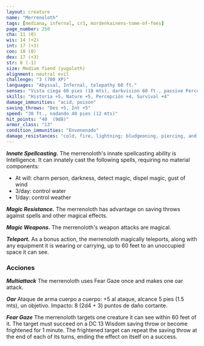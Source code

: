 ```yaml
---
layout: creature
name: "Merrenoloth"
tags: [mediana, infernal, cr3, mordenkainens-tome-of-foes]
page_number: 250
cha: 11 (0)
wis: 14 (+2)
int: 17 (+3)
con: 10 (0)
dex: 17 (+3)
str: 8 (-1)
size: Medium fiend (yugoloth)
alignment: neutral evil
challenge: "3 (700 XP)"
languages: "Abyssal, Infernal, telepathy 60 ft."
senses: "Vista ciega 60 pies (18 mts), darkvision 60 ft., passive Perception 14"
skills: "Historia +5, Nature +5, Percepción +4, Survival +4"
damage_immunities: "acid, poison"
saving_throws: "Des +5, Int +5"
speed: "30 ft., nadando 40 pies (12 mts)"
hit_points: "40  (9d8)"
armor_class: "13"
condition_immunities: "Envenenado"
damage_resistances: "cold, fire, lightning; bludgeoning, piercing, and slashing from nonmagical attacks"
---
```


***Innate Spellcasting.*** The merrenoloth's innate spellcasting ability is Intelligence. It can innately cast the following spells, requiring no material components:
* At will: charm person, darkness, detect magic, dispel magic, gust of wind
* 3/day: control water
* 1/day: control weather

***Magic Resistance.*** The merrenoloth has advantage on saving throws against spells and other magical effects.

***Magic Weapons.*** The merrenoloth's weapon attacks are magical.

***Teleport.*** As a bonus action, the merrenoloth magically teleports, along with any equipment it is wearing or carrying, up to 60 feet to an unoccupied space it can see.

### Acciones

***Multiattack*** The merrenoloth uses Fear Gaze once and makes one oar attack.

***Oar*** Ataque de arma cuerpo a cuerpo: +5 al ataque, alcance 5 pies (1.5 mts), un objetivo. Impacto: 8 (2d4 + 3) puntos de daño cortante.

***Fear Gaze*** The merrenoloth targets one creature it can see within 60 feet of it. The target must succeed on a DC 13 Wisdom saving throw or become frightened for 1 minute. The frightened target can repeat the saving throw at the end of each of its turns, ending the effect on itself on a success.